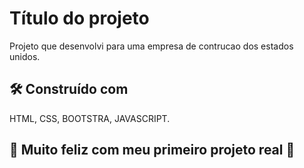 # Título do projeto

Projeto que desenvolvi para uma empresa de contrucao dos estados unidos.

## 🛠️ Construído com

HTML, CSS, BOOTSTRA, JAVASCRIPT.

## 🎁 Muito feliz com meu primeiro projeto real 📢
